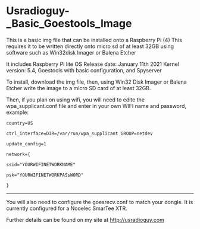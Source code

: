 # Usradioguy-_Basic_Goestools_Image
This is a basic img file that can be installed onto a Raspberry Pi (4)
This requires it to be written directly onto micro sd of at least 32GB
using software such as Win32disk Imager or Balena Etcher


It includes Raspberry PI lite OS Release date: January 11th 2021
Kernel version: 5.4, Goestools with basic configuration, and Spyserver


To install, download the img file, then, using Win32 Disk Imager or Balena Etcher
write the image to a micro SD card of at least 32GB.

Then, if you plan on using wifi, you will need to edite the wpa_supplicant.conf file
and enter in your own WIFI name and password, example:

    country=US

    ctrl_interface=DIR=/var/run/wpa_supplicant GROUP=netdev

    update_config=1

    network={

    ssid="YOURWIFINETWORKNAME"

    psk="YOURWIFINETWORKPASsWORD"

    }

___________

You will also need to configure the goesrecv.conf to match your dongle.
It is currently configured for a Nooelec SmarTee XTR.

Further details can be found on my site at http://usradioguy.com
